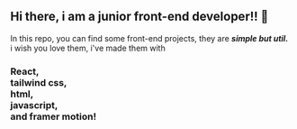 ## Hi there, i am a junior front-end developer!! 👋

In this repo, you can find some front-end projects, they are <strong><i>simple but util.</i></strong><br>
i wish you love them, i've made them with <strong><h3>React, <br> tailwind css, <br> html, <br> javascript, <br> and framer motion!</h3></strong>
